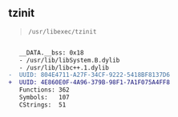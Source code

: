 ## tzinit

> `/usr/libexec/tzinit`

```diff

   __DATA.__bss: 0x18
   - /usr/lib/libSystem.B.dylib
   - /usr/lib/libc++.1.dylib
-  UUID: 804E4711-A27F-34CF-9222-5418BF8137D6
+  UUID: 4E860E0F-4A96-379B-98F1-7A1F075A4FF8
   Functions: 362
   Symbols:   107
   CStrings:  51

```

